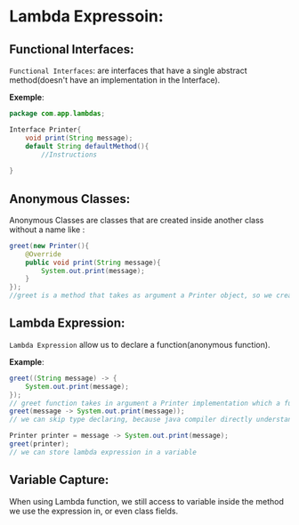 # Lambda Expressoin:

## Functional Interfaces:

`Functional Interfaces`: are interfaces that have a single abstract method(doesn't have an implementation in the Interface).

**Exemple**:
```java
package com.app.lambdas;

Interface Printer{
    void print(String message);
    default String defaultMethod(){
        //Instructions
    
}
```
## Anonymous Classes:

Anonymous Classes are classes that are created inside another class without a name like :
```java
greet(new Printer(){
    @Override
    public void print(String message){
        System.out.print(message);
    }
});
//greet is a method that takes as argument a Printer object, so we created a direct class who implement Printer
```

## Lambda Expression:
`Lambda Expression` allow us to declare a function(anonymous function).

**Example**:
```java
greet((String message) -> {
    System.out.print(message);
});
// greet function takes in argument a Printer implementation which a functional interface, it has one method to be overrided, and it's the same method we declare using lambda expression
greet(message -> System.out.print(message));
// we can skip type declaring, because java compiler directly understand that we are impelemting the print function from Printer, and it knows its signature

Printer printer = message -> System.out.print(message);
greet(printer);
// we can store lambda expression in a variable 
```
## Variable Capture:

When using Lambda function, we still access to variable inside the method we use the expression in, or even class fields.


